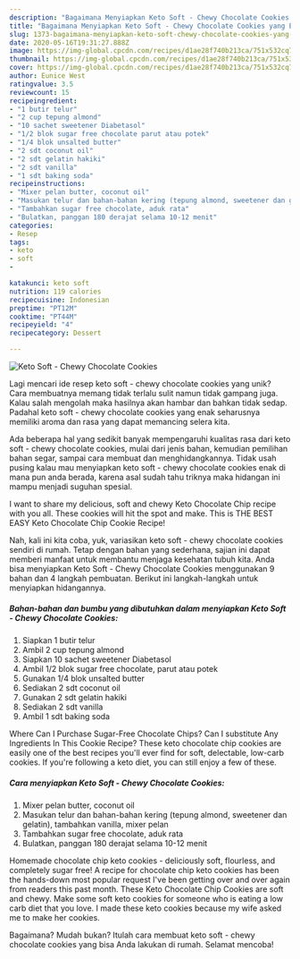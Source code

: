 ```yaml
---
description: "Bagaimana Menyiapkan Keto Soft - Chewy Chocolate Cookies yang Enak Banget"
title: "Bagaimana Menyiapkan Keto Soft - Chewy Chocolate Cookies yang Enak Banget"
slug: 1373-bagaimana-menyiapkan-keto-soft-chewy-chocolate-cookies-yang-enak-banget
date: 2020-05-16T19:31:27.888Z
image: https://img-global.cpcdn.com/recipes/d1ae28f740b213ca/751x532cq70/keto-soft-chewy-chocolate-cookies-foto-resep-utama.jpg
thumbnail: https://img-global.cpcdn.com/recipes/d1ae28f740b213ca/751x532cq70/keto-soft-chewy-chocolate-cookies-foto-resep-utama.jpg
cover: https://img-global.cpcdn.com/recipes/d1ae28f740b213ca/751x532cq70/keto-soft-chewy-chocolate-cookies-foto-resep-utama.jpg
author: Eunice West
ratingvalue: 3.5
reviewcount: 15
recipeingredient:
- "1 butir telur"
- "2 cup tepung almond"
- "10 sachet sweetener Diabetasol"
- "1/2 blok sugar free chocolate parut atau potek"
- "1/4 blok unsalted butter"
- "2 sdt coconut oil"
- "2 sdt gelatin hakiki"
- "2 sdt vanilla"
- "1 sdt baking soda"
recipeinstructions:
- "Mixer pelan butter, coconut oil"
- "Masukan telur dan bahan-bahan kering (tepung almond, sweetener dan gelatin), tambahkan vanilla, mixer pelan"
- "Tambahkan sugar free chocolate, aduk rata"
- "Bulatkan, panggan 180 derajat selama 10-12 menit"
categories:
- Resep
tags:
- keto
- soft
- 

katakunci: keto soft  
nutrition: 119 calories
recipecuisine: Indonesian
preptime: "PT12M"
cooktime: "PT44M"
recipeyield: "4"
recipecategory: Dessert

---
```



![Keto Soft - Chewy Chocolate Cookies](https://img-global.cpcdn.com/recipes/d1ae28f740b213ca/751x532cq70/keto-soft-chewy-chocolate-cookies-foto-resep-utama.jpg)

Lagi mencari ide resep keto soft - chewy chocolate cookies yang unik? Cara membuatnya memang tidak terlalu sulit namun tidak gampang juga. Kalau salah mengolah maka hasilnya akan hambar dan bahkan tidak sedap. Padahal keto soft - chewy chocolate cookies yang enak seharusnya memiliki aroma dan rasa yang dapat memancing selera kita.

Ada beberapa hal yang sedikit banyak mempengaruhi kualitas rasa dari keto soft - chewy chocolate cookies, mulai dari jenis bahan, kemudian pemilihan bahan segar, sampai cara membuat dan menghidangkannya. Tidak usah pusing kalau mau menyiapkan keto soft - chewy chocolate cookies enak di mana pun anda berada, karena asal sudah tahu triknya maka hidangan ini mampu menjadi suguhan spesial.

I want to share my delicious, soft and chewy Keto Chocolate Chip recipe with you all. These cookies will hit the spot and make. This is THE BEST EASY Keto Chocolate Chip Cookie Recipe!


Nah, kali ini kita coba, yuk, variasikan keto soft - chewy chocolate cookies sendiri di rumah. Tetap dengan bahan yang sederhana, sajian ini dapat memberi manfaat untuk membantu menjaga kesehatan tubuh kita. Anda bisa menyiapkan Keto Soft - Chewy Chocolate Cookies menggunakan 9 bahan dan 4 langkah pembuatan. Berikut ini langkah-langkah untuk menyiapkan hidangannya.

<!--inarticleads1-->

##### Bahan-bahan dan bumbu yang dibutuhkan dalam menyiapkan Keto Soft - Chewy Chocolate Cookies:

1. Siapkan 1 butir telur
1. Ambil 2 cup tepung almond
1. Siapkan 10 sachet sweetener Diabetasol
1. Ambil 1/2 blok sugar free chocolate, parut atau potek
1. Gunakan 1/4 blok unsalted butter
1. Sediakan 2 sdt coconut oil
1. Gunakan 2 sdt gelatin hakiki
1. Sediakan 2 sdt vanilla
1. Ambil 1 sdt baking soda


Where Can I Purchase Sugar-Free Chocolate Chips? Can I substitute Any Ingredients In This Cookie Recipe? These keto chocolate chip cookies are easily one of the best recipes you&#39;ll ever find for soft, delectable, low-carb cookies. If you&#39;re following a keto diet, you can still enjoy a few of these. 

<!--inarticleads2-->

##### Cara menyiapkan Keto Soft - Chewy Chocolate Cookies:

1. Mixer pelan butter, coconut oil
1. Masukan telur dan bahan-bahan kering (tepung almond, sweetener dan gelatin), tambahkan vanilla, mixer pelan
1. Tambahkan sugar free chocolate, aduk rata
1. Bulatkan, panggan 180 derajat selama 10-12 menit


Homemade chocolate chip keto cookies - deliciously soft, flourless, and completely sugar free! A recipe for chocolate chip keto cookies has been the hands-down most popular request I&#39;ve been getting over and over again from readers this past month. These Keto Chocolate Chip Cookies are soft and chewy. Make some soft keto cookies for someone who is eating a low carb diet that you love. I made these keto cookies because my wife asked me to make her cookies. 

Bagaimana? Mudah bukan? Itulah cara membuat keto soft - chewy chocolate cookies yang bisa Anda lakukan di rumah. Selamat mencoba!

